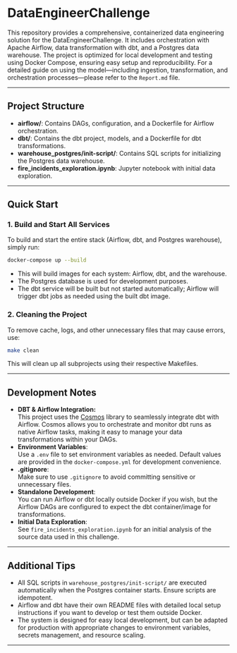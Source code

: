 # DataEngineerChallenge

This repository provides a comprehensive, containerized data engineering solution for the DataEngineerChallenge. It includes orchestration with Apache Airflow, data transformation with dbt, and a Postgres data warehouse. The project is optimized for local development and testing using Docker Compose, ensuring easy setup and reproducibility. For a detailed guide on using the model—including ingestion, transformation, and orchestration processes—please refer to the `Report.md` file.

---

## Project Structure

- **airflow/**: Contains DAGs, configuration, and a Dockerfile for Airflow orchestration.
- **dbt/**: Contains the dbt project, models, and a Dockerfile for dbt transformations.
- **warehouse_postgres/init-script/**: Contains SQL scripts for initializing the Postgres data warehouse.
- **fire_incidents_exploration.ipynb**: Jupyter notebook with initial data exploration.

---

## Quick Start

### 1. Build and Start All Services

To build and start the entire stack (Airflow, dbt, and Postgres warehouse), simply run:

```sh
docker-compose up --build
```

- This will build images for each system: Airflow, dbt, and the warehouse.
- The Postgres database is used for development purposes.
- The dbt service will be built but not started automatically; Airflow will trigger dbt jobs as needed using the built dbt image.

### 2. Cleaning the Project

To remove cache, logs, and other unnecessary files that may cause errors, use:

```sh
make clean
```

This will clean up all subprojects using their respective Makefiles.

---

## Development Notes

- **DBT & Airflow Integration:**  
  This project uses the [Cosmos](https://github.com/astronomer/astronomer-cosmos) library to seamlessly integrate dbt with Airflow. Cosmos allows you to orchestrate and monitor dbt runs as native Airflow tasks, making it easy to manage your data transformations within your DAGs.
- **Environment Variables**:  
  Use a `.env` file to set environment variables as needed. Default values are provided in the `docker-compose.yml` for development convenience.
- **.gitignore**:  
  Make sure to use `.gitignore` to avoid committing sensitive or unnecessary files.
- **Standalone Development**:  
  You can run Airflow or dbt locally outside Docker if you wish, but the Airflow DAGs are configured to expect the dbt container/image for transformations.
- **Initial Data Exploration**:  
  See `fire_incidents_exploration.ipynb` for an initial analysis of the source data used in this challenge.

---

## Additional Tips

- All SQL scripts in `warehouse_postgres/init-script/` are executed automatically when the Postgres container starts. Ensure scripts are idempotent.
- Airflow and dbt have their own README files with detailed local setup instructions if you want to develop or test them outside Docker.
- The system is designed for easy local development, but can be adapted for production with appropriate changes to environment variables, secrets management, and resource scaling.

---

